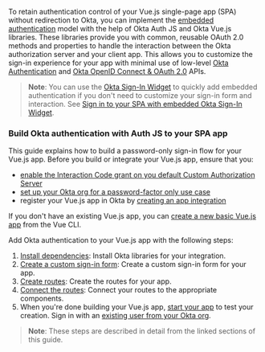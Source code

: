 To retain authentication control of your Vue.js single-page app (SPA) without redirection to Okta, you can implement the [embedded authentication](/docs/concepts/redirect-vs-embedded/#embedded-authentication) model with the help of Okta Auth JS and Okta Vue.js libraries. These libraries provide you with common, reusable OAuth 2.0 methods and properties to handle the interaction between the Okta authorization server and your client app. This allows you to customize the sign-in experience for your app with minimal use of low-level [Okta Authentication](/docs/reference/api/authn/) and [Okta OpenID Connect & OAuth 2.0](/docs/reference/api/oidc/) APIs.

> **Note**: You can use the [Okta Sign-In Widget](/code/javascript/okta_sign-in_widget/) to quickly add embedded authentication if you don't need to customize your sign-in form and interaction. See [Sign in to your SPA with embedded Okta Sign-In Widget](/docs/guides/sign-in-to-spa-embedded-widget/vue/main/).

### Build Okta authentication with Auth JS to your SPA app

This guide explains how to build a password-only sign-in flow for your Vue.js app. Before you build or integrate your Vue.js app, ensure that you:
* [enable the Interaction Code grant on you default Custom Authorization Server](/docs/guides/oie-embedded-common-org-setup/android/main/#update-the-default-custom-authorization-server)
* [set up your Okta org for a password-factor only use case](/docs/guides/oie-embedded-common-org-setup/nodejs/main/#set-up-your-okta-org-for-a-password-factor-only-use-case)
* register your Vue.js app in Okta by [creating an app integration](#create-an-okta-app-integration)

If you don't have an existing Vue.js app, you can [create a new basic Vue.js app](#create-a-new-vue-js-app) from the Vue CLI.

Add Okta authentication to your Vue.js app with the following steps:

 1. [Install dependencies](#install-dependencies): Install Okta libraries for your integration.
 2. [Create a custom sign-in form](#create-a-custom-sign-in-form): Create a custom sign-in form for your app.
 3. [Create routes](#create-routes): Create the routes for your app.
 4. [Connect the routes](#connect-the-routes): Connect your routes to the appropriate components.
 5. When you're done building your Vue.js app, [start your app](#start-your-app) to test your creation. Sign in with an [existing user from your Okta org](/docs/guides/quickstart/cli/main/#add-a-user-using-the-admin-console).

> **Note**: These steps are described in detail from the linked sections of this guide.
